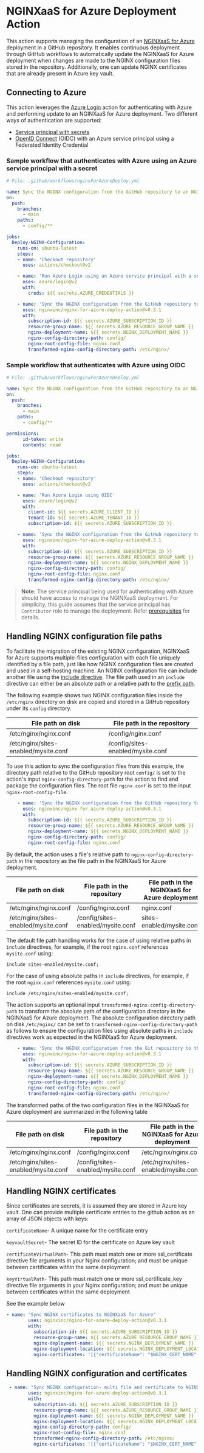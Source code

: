 # NGINXaaS for Azure Deployment Action

This action supports managing the configuration of an [NGINXaaS for Azure](https://docs.nginx.com/nginxaas/azure/quickstart/overview/) deployment in a GitHub repository. It enables continuous deployment through GitHub workflows to automatically update the NGINXaaS for Azure deployment when changes are made to the NGINX configuration files stored in the repository. Additionally, one can update NGINX certificates that are already present in Azure key vault.

## Connecting to Azure

This action leverages the [Azure Login](https://github.com/marketplace/actions/azure-login) action for authenticating with Azure and performing update to an NGINXaaS for Azure deployment. Two different ways of authentication are supported:
- [Service principal with secrets](https://docs.microsoft.com/en-us/azure/developer/github/connect-from-azure?tabs=azure-portal%2Cwindows#use-the-azure-login-action-with-a-service-principal-secret)
- [OpenID Connect](https://docs.microsoft.com/en-us/azure/developer/github/connect-from-azure?tabs=azure-portal%2Cwindows#use-the-azure-login-action-with-openid-connect) (OIDC) with an Azure service principal using a Federated Identity Credential

### Sample workflow that authenticates with Azure using an Azure service principal with a secret

```yaml
# File: .github/workflows/nginxForAzureDeploy.yml

name: Sync the NGINX configuration from the GitHub repository to an NGINXaaS for Azure deployment
on:
  push:
    branches:
      - main
    paths:
      - config/**

jobs:
  Deploy-NGINX-Configuration:
    runs-on: ubuntu-latest
    steps:
    - name: 'Checkout repository'
      uses: actions/checkout@v2

    - name: 'Run Azure Login using an Azure service principal with a secret'
      uses: azure/login@v2
      with:
        creds: ${{ secrets.AZURE_CREDENTIALS }}

    - name: 'Sync the NGINX configuration from the GitHub repository to the NGINXaaS for Azure deployment'
      uses: nginxinc/nginx-for-azure-deploy-action@v0.3.1
      with:
        subscription-id: ${{ secrets.AZURE_SUBSCRIPTION_ID }}
        resource-group-name: ${{ secrets.AZURE_RESOURCE_GROUP_NAME }}
        nginx-deployment-name: ${{ secrets.NGINX_DEPLOYMENT_NAME }}
        nginx-config-directory-path: config/
        nginx-root-config-file: nginx.conf
        transformed-nginx-config-directory-path: /etc/nginx/
```

### Sample workflow that authenticates with Azure using OIDC

```yaml
# File: .github/workflows/nginxForAzureDeploy.yml

name: Sync the NGINX configuration from the GitHub repository to an NGINXaaS for Azure deployment
on:
  push:
    branches:
      - main
    paths:
      - config/**

permissions:
      id-token: write
      contents: read

jobs:
  Deploy-NGINX-Configuration:
    runs-on: ubuntu-latest
    steps:
    - name: 'Checkout repository'
      uses: actions/checkout@v2

    - name: 'Run Azure Login using OIDC'
      uses: azure/login@v2
      with:
        client-id: ${{ secrets.AZURE_CLIENT_ID }}
        tenant-id: ${{ secrets.AZURE_TENANT_ID }}
        subscription-id: ${{ secrets.AZURE_SUBSCRIPTION_ID }}

    - name: 'Sync the NGINX configuration from the GitHub repository to the NGINXaaS for Azure deployment'
      uses: nginxinc/nginx-for-azure-deploy-action@v0.3.1
      with:
        subscription-id: ${{ secrets.AZURE_SUBSCRIPTION_ID }}
        resource-group-name: ${{ secrets.AZURE_RESOURCE_GROUP_NAME }}
        nginx-deployment-name: ${{ secrets.NGINX_DEPLOYMENT_NAME }}
        nginx-config-directory-path: config/
        nginx-root-config-file: nginx.conf
        transformed-nginx-config-directory-path: /etc/nginx/
```

> **Note:**
The service principal being used for authenticating with Azure should have access to manage the NGINXaaS deployment. For simplicity, this guide assumes that the service principal has `Contributor` role to manage the deployment. Refer [prerequisites](https://docs.nginx.com/nginxaas/azure/getting-started/prerequisites/) for details.

## Handling NGINX configuration file paths

To facilitate the migration of the existing NGINX configuration, NGINXaaS for Azure supports multiple-files configuration with each file uniquely identified by a file path, just like how NGINX configuration files are created and used in a self-hosting machine. An NGINX configuration file can include another file using the [include directive](https://docs.nginx.com/nginx/admin-guide/basic-functionality/managing-configuration-files/). The file path used in an `include` directive can either be an absolute path or a relative path to the [prefix path](https://www.nginx.com/resources/wiki/start/topics/tutorials/installoptions/).

The following example shows two NGINX configuration files inside the `/etc/nginx` directory on disk are copied and stored in a GitHub repository under its `config` directory.

| File path on disk                    | File path in the repository      |
| ------------------------------------ | --------------------------------- |
| /etc/nginx/nginx.conf                | /config/nginx.conf                |
| /etc/nginx/sites-enabled/mysite.conf | /config/sites-enabled/mysite.conf |

To use this action to sync the configuration files from this example, the directory path relative to the GitHub repository root `config/` is set to the action's input `nginx-config-directory-path` for the action to find and package the configuration files. The root file `nginx.conf` is set to the input `nginx-root-config-file`.

```yaml
    - name: 'Sync the NGINX configuration from the GitHub repository to the NGINXaaS for Azure deployment'
      uses: nginxinc/nginx-for-azure-deploy-action@v0.3.1
      with:
        subscription-id: ${{ secrets.AZURE_SUBSCRIPTION_ID }}
        resource-group-name: ${{ secrets.AZURE_RESOURCE_GROUP_NAME }}
        nginx-deployment-name: ${{ secrets.NGINX_DEPLOYMENT_NAME }}
        nginx-config-directory-path: config/
        nginx-root-config-file: nginx.conf
```

By default, the action uses a file's relative path to `nginx-config-directory-path` in the repository as the file path in the NGINXaaS for Azure deployment.

| File path on disk                    | File path in the repository      | File path in the NGINXaaS for Azure deployment |
| ------------------------------------ | --------------------------------- | ---------------------------------------------- |
| /etc/nginx/nginx.conf                | /config/nginx.conf                | nginx.conf                                     |
| /etc/nginx/sites-enabled/mysite.conf | /config/sites-enabled/mysite.conf | sites-enabled/mysite.conf                      |

The default file path handling works for the case of using relative paths in `include` directives, for example, if the root `nginx.conf` references `mysite.conf` using:

```
include sites-enabled/mysite.conf;
```

For the case of using absolute paths in `include` directives, for example, if the root `nginx.conf` references `mysite.conf` using:

```
include /etc/nginx/sites-enabled/mysite.conf;
```

The action supports an optional input `transformed-nginx-config-directory-path` to transform the absolute path of the configuration directory in the NGINXaaS for Azure deployment. The absolute configuration directory path on disk `/etc/nginx/` can be set to `transformed-nginx-config-directory-path` as follows to ensure the configuration files using absolute paths in `include` directives work as expected in the NGINXaaS for Azure deployment.

```yaml
    - name: 'Sync the NGINX configuration from the Git repository to the NGINXaaS for Azure deployment'
      uses: nginxinc/nginx-for-azure-deploy-action@v0.3.1
      with:
        subscription-id: ${{ secrets.AZURE_SUBSCRIPTION_ID }}
        resource-group-name: ${{ secrets.AZURE_RESOURCE_GROUP_NAME }}
        nginx-deployment-name: ${{ secrets.NGINX_DEPLOYMENT_NAME }}
        nginx-config-directory-path: config/
        nginx-root-config-file: nginx.conf
        transformed-nginx-config-directory-path: /etc/nginx/
```
The transformed paths of the two configuration files in the NGINXaaS for Azure deployment are summarized in the following table

| File path on disk                    | File path in the repository      | File path in the NGINXaaS for Azure deployment |
| ------------------------------------ | --------------------------------- | ---------------------------------------------- |
| /etc/nginx/nginx.conf                | /config/nginx.conf                | /etc/nginx/nginx.conf                          |
| /etc/nginx/sites-enabled/mysite.conf | /config/sites-enabled/mysite.conf | /etc/nginx/sites-enabled/mysite.conf           |

## Handling NGINX certificates

Since certificates are secrets, it is assumed they are stored in Azure key vault. One can provide multiple certificate entries to the github action as an array of JSON objects with keys:

`certificateName`- A unique name for the certificate entry

`keyvaultSecret`- The secret ID for the certificate on Azure key vault

`certificateVirtualPath`- This path must match one or more ssl_certificate directive file arguments in your Nginx configuration; and must be unique between certificates within the same deployment

`keyVirtualPath`- This path must match one or more ssl_certificate_key directive file arguments in your Nginx configuration; and must be unique between certificates within the same deployment

See the example below

```yaml
- name: "Sync NGINX certificates to NGINXaaS for Azure"
        uses: nginxinc/nginx-for-azure-deploy-action@v0.3.1
        with:
          subscription-id: ${{ secrets.AZURE_SUBSCRIPTION_ID }}
          resource-group-name: ${{ secrets.AZURE_RESOURCE_GROUP_NAME }}
          nginx-deployment-name: ${{ secrets.NGINX_DEPLOYMENT_NAME }}
          nginx-deployment-location: ${{ secrets.NGINX_DEPLOYMENT_LOCATION }}
          nginx-certificates: '[{"certificateName": "$NGINX_CERT_NAME", "keyvaultSecret": "https://$NGINX_VAULT_NAME.vault.azure.net/secrets/$NGINX_CERT_NAME", "certificateVirtualPath": "/etc/nginx/ssl/my-cert.crt", "keyVirtualPath": "/etc/nginx/ssl/my-cert.key"  } ]'
```

## Handling NGINX configuration and certificates

```yaml
 - name: "Sync NGINX configuration- multi file and certificate to NGINXaaS for Azure"
        uses: nginxinc/nginx-for-azure-deploy-action@v0.3.1
        with:
          subscription-id: ${{ secrets.AZURE_SUBSCRIPTION_ID }}
          resource-group-name: ${{ secrets.AZURE_RESOURCE_GROUP_NAME }}
          nginx-deployment-name: ${{ secrets.NGINX_DEPLOYMENT_NAME }}
          nginx-deployment-location: ${{ secrets.NGINX_DEPLOYMENT_LOCATION }}
          nginx-config-directory-path: config/
          nginx-root-config-file: nginx.conf
          transformed-nginx-config-directory-path: /etc/nginx/
          nginx-certificates: '[{"certificateName": "$NGINX_CERT_NAME", "keyvaultSecret": "https://$NGINX_VAULT_NAME.vault.azure.net/secrets/$NGINX_CERT_NAME", "certificateVirtualPath": "/etc/nginx/ssl/my-cert.crt", "keyVirtualPath": "/etc/nginx/ssl/my-cert.key"  } ]'
```
